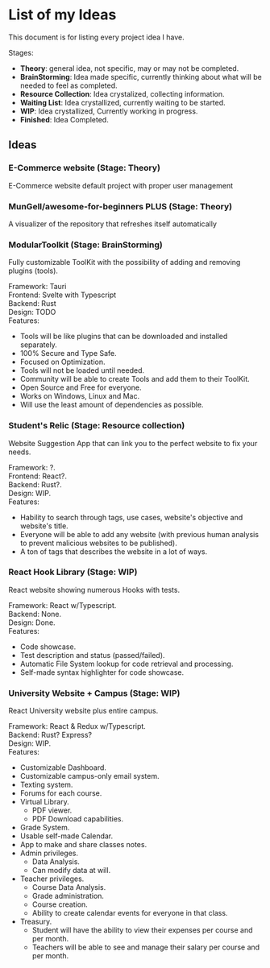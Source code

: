 # List of my Ideas
This document is for listing every project idea I have.

Stages:
  - **Theory**: general idea, not specific, may or may not be completed.
  - **BrainStorming**: Idea made specific, currently thinking about what will be needed to feel as completed.
  - **Resource Collection**: Idea crystalized, collecting information.
  - **Waiting List**: Idea crystallized, currently waiting to be started.
  - **WIP**: Idea crystallized, Currently working in progress.
  - **Finished**: Idea Completed.

## Ideas
 
### E-Commerce website (Stage: Theory)
E-Commerce website default project with proper user management

### MunGell/awesome-for-beginners PLUS (Stage: Theory)
A visualizer of the repository that refreshes itself automatically
 
### ModularToolkit (Stage: BrainStorming)
Fully customizable ToolKit with the possibility of adding and removing plugins (tools).

Framework: Tauri  
Frontend: Svelte with Typescript  
Backend: Rust  
Design: TODO  
Features:  
  - Tools will be like plugins that can be downloaded and installed separately.
  - 100% Secure and Type Safe.
  - Focused on Optimization.
  - Tools will not be loaded until needed.
  - Community will be able to create Tools and add them to their ToolKit.
  - Open Source and Free for everyone.
  - Works on Windows, Linux and Mac.
  - Will use the least amount of dependencies as possible.

### Student's Relic (Stage: Resource collection)
Website Suggestion App that can link you to the perfect website to fix your needs.

Framework: ?.  
Frontend: React?.  
Backend: Rust?.  
Design: WIP.  
Features:  
  - Hability to search through tags, use cases, website's objective and website's title.  
  - Everyone will be able to add any website (with previous human analysis to prevent malicious websites to be published).  
  - A ton of tags that describes the website in a lot of ways.  

### React Hook Library (Stage: WIP)  
React website showing numerous Hooks with tests.  

Framework: React w/Typescript.  
Backend: None.  
Design: Done.  
Features:  
  - Code showcase.  
  - Test description and status (passed/failed).  
  - Automatic File System lookup for code retrieval and processing.  
  - Self-made syntax highlighter for code showcase.  

### University Website + Campus (Stage: WIP)  
React University website plus entire campus.

Framework: React & Redux w/Typescript.  
Backend: Rust? Express?  
Design: WIP.  
Features:
  - Customizable Dashboard.
  - Customizable campus-only email system.
  - Texting system.
  - Forums for each course.
  - Virtual Library.
    - PDF viewer.
    - PDF Download capabilities.
  - Grade System.
  - Usable self-made Calendar.
  - App to make and share classes notes.
  - Admin privileges.
    - Data Analysis.
    - Can modify data at will.
  - Teacher privileges.
    - Course Data Analysis.
    - Grade administration.
    - Course creation.
    - Ability to create calendar events for everyone in that class.
  - Treasury.
    - Student will have the ability to view their expenses per course and per month.
    - Teachers will be able to see and manage their salary per course and per month.